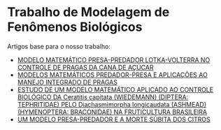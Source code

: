 # Trabalho de Modelagem de Fenômenos Biológicos

Artigos base para o nosso trabalho:

- [MODELO MATEMÁTICO PRESA-PREDADOR LOTKA-VOLTERRA NO CONTROLE DE PRAGAS DA CANA DE AÇÚCAR](https://github.com/EzequielEBS/Trabalho-MM4/blob/main/Exemplos%20de%20artigos/MODELO%20MATEM%C3%81TICO%20PRESA-PREDADOR%20LOTKA-VOLTERRA%20NO%20CONTROLE%20DE%20PRAGAS%20DA%20CANA%20DE%20A%C3%87%C3%9ACAR.pdf)
- [MODELOS MATEMÁTICOS PREDADOR-PRESA E APLICAÇÕES AO MANEJO INTEGRADO DE PRAGAS](https://github.com/EzequielEBS/Trabalho-MM4/blob/main/Exemplos%20de%20artigos/MODELOS%20MATEM%C3%81TICOS%20PREDADOR-PRESA%20E%20APLICA%C3%87%C3%95ES%20AO%20MANEJO.pdf)
- [ESTUDO DE UM MODELO MATEMÁTICO APLICADO AO CONTROLE BIOLÓGICO DA Ceratitis capitata (WIEDEMANN) (DIPTERA: TEPHRITIDAE) PELO Diachasmimorpha longicaudata (ASHMEAD) (HYMENOPTERA: BRACONIDAE) NA FRUTICULTURA BRASILEIRA](https://github.com/EzequielEBS/Trabalho-MM4/blob/main/Exemplos%20de%20artigos/ESTUDO%20DE%20UM%20MODELO%20MATEM%C3%81TICO%20APLICADO%20AO%20CONTROLE%20BIOL%C3%93GICO%20DA%20Ceratitis%20capitata.pdf)
- [UM MODELO PRESA-PREDADOR E A MORTE SÚBITA DOS CITROS](https://github.com/EzequielEBS/Trabalho-MM4/blob/main/Exemplos%20de%20artigos/Um%20Modelo%20Presa-Predador%20e%20a%20Morte%20S%C3%BAbita%20dos%20Citros.pdf)
